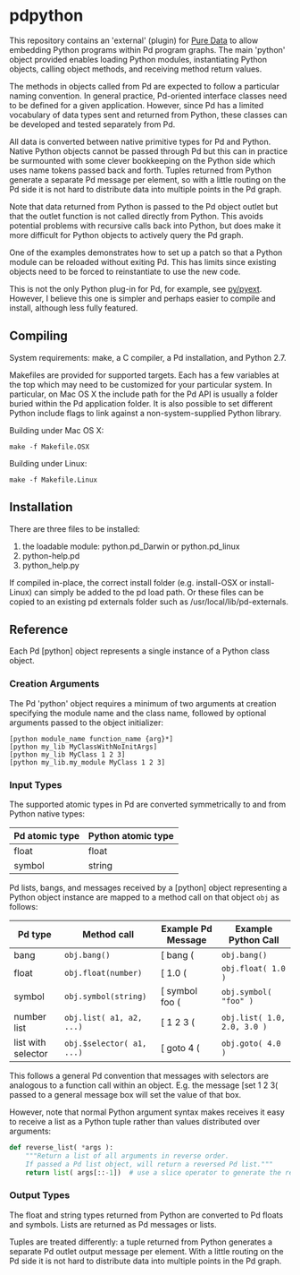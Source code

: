 pdpython
========

This repository contains an 'external' (plugin) for [Pure
Data](http://puredata.info) to allow embedding Python programs within Pd program
graphs.  The main 'python' object provided enables loading Python modules,
instantiating Python objects, calling object methods, and receiving method return
values.  

The methods in objects called from Pd are expected to follow a particular naming
convention.  In general practice, Pd-oriented interface classes need to be
defined for a given application.  However, since Pd has a limited vocabulary of
data types sent and returned from Python, these classes can be developed and
tested separately from Pd.

All data is converted between native primitive types for Pd and Python.  Native
Python objects cannot be passed through Pd but this can in practice be
surmounted with some clever bookkeeping on the Python side which uses name
tokens passed back and forth. Tuples returned from Python generate a separate Pd
message per element, so with a little routing on the Pd side it is not hard to
distribute data into multiple points in the Pd graph.

Note that data returned from Python is passed to the Pd object outlet but that
the outlet function is not called directly from Python.  This avoids potential
problems with recursive calls back into Python, but does make it more difficult
for Python objects to actively query the Pd graph.

One of the examples demonstrates how to set up a patch so that a Python module
can be reloaded without exiting Pd.  This has limits since existing objects need
to be forced to reinstantiate to use the new code.

This is not the only Python plug-in for Pd, for example, see
[py/pyext](http://grrrr.org/research/software/py/).  However, I believe this one
is simpler and perhaps easier to compile and install, although less fully
featured.

Compiling
---------

System requirements: make, a C compiler, a Pd installation, and Python 2.7.

Makefiles are provided for supported targets.  Each has a few variables at the
top which may need to be customized for your particular system.  In particular,
on Mac OS X the include path for the Pd API is usually a folder buried within
the Pd application folder.  It is also possible to set different Python include
flags to link against a non-system-supplied Python library.

Building under Mac OS X:

    make -f Makefile.OSX

Building under Linux:

    make -f Makefile.Linux


Installation
------------

There are three files to be installed:

  1. the loadable module:  python.pd_Darwin or python.pd_linux
  2. python-help.pd
  3. python_help.py

If compiled in-place, the correct install folder (e.g. install-OSX or
install-Linux) can simply be added to the pd load path.  Or these files can be
copied to an existing pd externals folder such as /usr/local/lib/pd-externals.


Reference
---------

Each Pd [python] object represents a single instance of a Python class object.

### Creation Arguments ###

The Pd 'python' object requires a minimum of two arguments at creation
specifying the module name and the class name, followed by optional arguments
passed to the object initializer:

    [python module_name function_name {arg}*]
    [python my_lib MyClassWithNoInitArgs]
    [python my_lib MyClass 1 2 3]
    [python my_lib.my_module MyClass 1 2 3]


### Input Types ###

The supported atomic types in Pd are converted symmetrically to and from Python native types:

| Pd atomic type              | Python atomic type |
------------------------------|--------------------|
| float                       | float              |
| symbol                      | string             |


Pd lists, bangs, and messages received by a [python] object representing a
Python object instance are mapped to a method call on that object `obj` as
follows:

| Pd type              | Method call               |  Example Pd Message | Example Python Call
-----------------------|---------------------------|---------------------|---------------------------
|  bang                | `obj.bang()`              | [ bang (       	 | `obj.bang()`
|  float               | `obj.float(number)`       | [ 1.0 (        	 | `obj.float( 1.0 )`
|  symbol              | `obj.symbol(string)`      | [ symbol foo (   	 | `obj.symbol( "foo" )`
|  number list         | `obj.list( a1, a2, ...)`  | [ 1 2 3 (      	 | `obj.list( 1.0, 2.0, 3.0 )`
|  list with selector  | `obj.$selector( a1, ...)` | [ goto 4 (     	 | `obj.goto( 4.0 )`


This follows a general Pd convention that messages with selectors are analogous
to a function call within an object.  E.g. the message [set 1 2 3( passed to a
general message box will set the value of that box.

However, note that normal Python argument syntax makes receives it easy to
receive a list as a Python tuple rather than values distributed over arguments:

```python
def reverse_list( *args ):
    """Return a list of all arguments in reverse order.
    If passed a Pd list object, will return a reversed Pd list."""
    return list( args[::-1])  # use a slice operator to generate the reversed list
```

### Output Types ###

The float and string types returned from Python are converted to Pd floats and
symbols.  Lists are returned as Pd messages or lists.

Tuples are treated differently: a tuple returned from Python generates a
separate Pd outlet output message per element.  With a little routing on the Pd
side it is not hard to distribute data into multiple points in the Pd graph.

